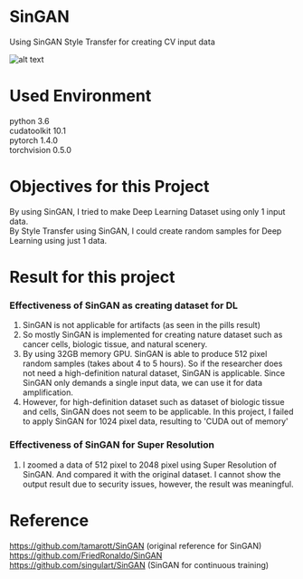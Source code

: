 # SinGAN
Using SinGAN Style Transfer for creating CV input data   

![alt text](https://user-images.githubusercontent.com/49232148/87865634-dac61e00-c9b2-11ea-9c53-fa2be96acf8c.jpg)   


# Used Environment   
python 3.6   
cudatoolkit 10.1   
pytorch 1.4.0   
torchvision 0.5.0


# Objectives for this Project  
By using SinGAN, I tried to make Deep Learning Dataset using only 1 input data.   
By Style Transfer using SinGAN, I could create random samples for Deep Learning using just 1 data.   


# Result for this project
### Effectiveness of SinGAN as creating dataset for DL   
  1) SinGAN is not applicable for artifacts (as seen in the pills result)   
  2) So mostly SinGAN is implemented for creating nature dataset such as cancer cells, biologic tissue, and natural scenery.   
  3) By using 32GB memory GPU. SinGAN is able to produce 512 pixel random samples (takes about 4 to 5 hours). So if the researcher does not need a high-definition natural dataset, SinGAN is applicable. Since SinGAN only demands a single input data, we can use it for data amplification.   
  4) However, for high-definition dataset such as dataset of biologic tissue and cells, SinGAN does not seem to be applicable. In this project, I failed to apply SinGAN for 1024 pixel data, resulting to 'CUDA out of memory'    
 
### Effectiveness of SinGAN for Super Resolution   
  1) I zoomed a data of 512 pixel to 2048 pixel using Super Resolution of SinGAN. And compared it with the original dataset. I cannot show the output result due to security issues, however, the result was meaningful.      




# Reference   
https://github.com/tamarott/SinGAN (original reference for SinGAN)   
https://github.com/FriedRonaldo/SinGAN   
https://github.com/singulart/SinGAN (SinGAN for continuous training)    
